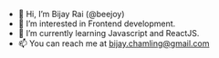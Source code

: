 - 👋 Hi, I’m Bijay Rai (@beejoy)
- 👀 I’m interested in Frontend development.
- 🌱 I’m currently learning Javascript and ReactJS.
- 📫 You can reach me at bijay.chamling@gmail.com

<!---
beejoy/beejoy is a ✨ special ✨ repository because its `README.md` (this file) appears on your GitHub profile.
You can click the Preview link to take a look at your changes.
--->
